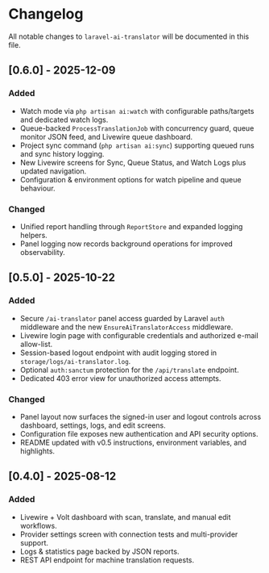 # Changelog

All notable changes to `laravel-ai-translator` will be documented in this file.

## [0.6.0] - 2025-12-09
### Added
- Watch mode via `php artisan ai:watch` with configurable paths/targets and dedicated watch logs.
- Queue-backed `ProcessTranslationJob` with concurrency guard, queue monitor JSON feed, and Livewire queue dashboard.
- Project sync command (`php artisan ai:sync`) supporting queued runs and sync history logging.
- New Livewire screens for Sync, Queue Status, and Watch Logs plus updated navigation.
- Configuration & environment options for watch pipeline and queue behaviour.

### Changed
- Unified report handling through `ReportStore` and expanded logging helpers.
- Panel logging now records background operations for improved observability.

## [0.5.0] - 2025-10-22
### Added
- Secure `/ai-translator` panel access guarded by Laravel `auth` middleware and the new `EnsureAiTranslatorAccess` middleware.
- Livewire login page with configurable credentials and authorized e-mail allow-list.
- Session-based logout endpoint with audit logging stored in `storage/logs/ai-translator.log`.
- Optional `auth:sanctum` protection for the `/api/translate` endpoint.
- Dedicated 403 error view for unauthorized access attempts.

### Changed
- Panel layout now surfaces the signed-in user and logout controls across dashboard, settings, logs, and edit screens.
- Configuration file exposes new authentication and API security options.
- README updated with v0.5 instructions, environment variables, and highlights.

## [0.4.0] - 2025-08-12
### Added
- Livewire + Volt dashboard with scan, translate, and manual edit workflows.
- Provider settings screen with connection tests and multi-provider support.
- Logs & statistics page backed by JSON reports.
- REST API endpoint for machine translation requests.
